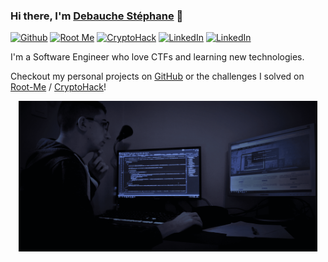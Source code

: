 ### Hi there, I'm [Debauche Stéphane](https://www.linkedin.com/in/st%C3%A9phane-debauche-378b9a135) 👋

[![Github](https://custom-icon-badges.herokuapp.com/badge/Github-grey?style=for-the-badge&logo=Github&logoColor=white)](https://github.com/Mister7F)
[![Root Me](https://custom-icon-badges.herokuapp.com/badge/rootme-white?style=for-the-badge&logo=rootme&color=dedede)](https://root-me.org/Mister7F?inc=score)
[![CryptoHack](https://custom-icon-badges.herokuapp.com/badge/CryptoHack-fdb813?style=for-the-badge&logo=brain-min)](https://cryptohack.org/user/Mister7F/)
[![LinkedIn](https://custom-icon-badges.herokuapp.com/badge/LinkedIn-blue?style=for-the-badge&logo=LinkedIn&logoColor=white)](https://www.linkedin.com/in/st%C3%A9phane-debauche-378b9a135) [![LinkedIn](https://custom-icon-badges.herokuapp.com/badge/Odoo-a4448b?style=for-the-badge&logo=Odoo&logoColor=a4448b)](https://github.com/std-odoo)

I'm a Software Engineer who love CTFs and learning new technologies.

Checkout my personal projects on [GitHub](https://github.com/Mister7F) or the challenges I solved on [Root-Me](https://root-me.org/Mister7F?inc=score) / [CryptoHack](https://cryptohack.org/user/Mister7F/)!

<p align="center">
  <img src="https://github.com/Mister7F/Mister7F/blob/main/assets/background.png?raw=true" width="95%"/>
</p>
